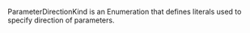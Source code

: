 ParameterDirectionKind is an Enumeration that defines literals used to specify direction of parameters.